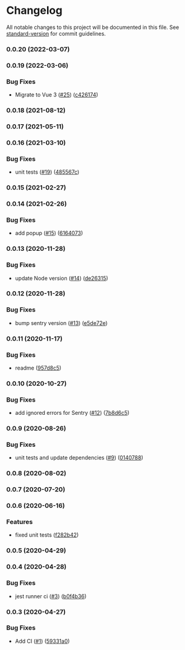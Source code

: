 # Changelog

All notable changes to this project will be documented in this file. See [standard-version](https://github.com/conventional-changelog/standard-version) for commit guidelines.

### 0.0.20 (2022-03-07)

### 0.0.19 (2022-03-06)


### Bug Fixes

* Migrate to Vue 3 ([#25](https://github.com/yurist38/linkedin-video-downloader/issues/25)) ([c426174](https://github.com/yurist38/linkedin-video-downloader/commit/c4261746adb19f0623e24e2ccb9cc5298a72be60))

### 0.0.18 (2021-08-12)

### 0.0.17 (2021-05-11)

### 0.0.16 (2021-03-10)


### Bug Fixes

* unit tests ([#19](https://github.com/yurist38/linkedin-video-downloader/issues/19)) ([485567c](https://github.com/yurist38/linkedin-video-downloader/commit/485567cda77784cdb06d19555cf994419abd4601))

### 0.0.15 (2021-02-27)

### 0.0.14 (2021-02-26)


### Bug Fixes

* add popup ([#15](https://github.com/yurist38/linkedin-video-downloader/issues/15)) ([6164073](https://github.com/yurist38/linkedin-video-downloader/commit/61640738028c9f0b4c3f2c4ea6c0981fe841e786))

### 0.0.13 (2020-11-28)


### Bug Fixes

* update Node version ([#14](https://github.com/yurist38/linkedin-video-downloader/issues/14)) ([de26315](https://github.com/yurist38/linkedin-video-downloader/commit/de263152403d0da58b2182f83ef8f2663298e374))

### 0.0.12 (2020-11-28)


### Bug Fixes

* bump sentry version ([#13](https://github.com/yurist38/linkedin-video-downloader/issues/13)) ([e5de72e](https://github.com/yurist38/linkedin-video-downloader/commit/e5de72e9a8cf474b5e129e75d0d513343ffd18f4))

### 0.0.11 (2020-11-17)


### Bug Fixes

* readme ([957d8c5](https://github.com/yurist38/linkedin-video-downloader/commit/957d8c5e3f3d12b2818ec0b5b9bd23d8e0bc035b))

### 0.0.10 (2020-10-27)


### Bug Fixes

* add ignored errors for Sentry ([#12](https://github.com/yurist38/linkedin-video-downloader/issues/12)) ([7b8d6c5](https://github.com/yurist38/linkedin-video-downloader/commit/7b8d6c5bd4068877c28b4a0d46b7710f02a86765))

### 0.0.9 (2020-08-26)


### Bug Fixes

* unit tests and update dependencies ([#9](https://github.com/yurist38/linkedin-video-downloader/issues/9)) ([0140788](https://github.com/yurist38/linkedin-video-downloader/commit/0140788e1af5ab144aea88a18316c254a1ff6bad))

### 0.0.8 (2020-08-02)

### 0.0.7 (2020-07-20)

### 0.0.6 (2020-06-16)


### Features

* fixed unit tests ([f282b42](https://github.com/yurist38/linkedin-video-downloader/commit/f282b42fa9af6e9e4fabe4af9c08ffe55a2222b2))

### 0.0.5 (2020-04-29)

### 0.0.4 (2020-04-28)


### Bug Fixes

* jest runner ci ([#3](https://github.com/yurist38/linkedin-video-downloader/issues/3)) ([b0f4b36](https://github.com/yurist38/linkedin-video-downloader/commit/b0f4b36185c5ba7940359f63866436c33da58f14))

### 0.0.3 (2020-04-27)


### Bug Fixes

* Add CI ([#1](https://github.com/yurist38/linkedin-video-downloader/issues/1)) ([59331a0](https://github.com/yurist38/linkedin-video-downloader/commit/59331a0eb81926911d5758812e6f68a0ffbd4b12))
